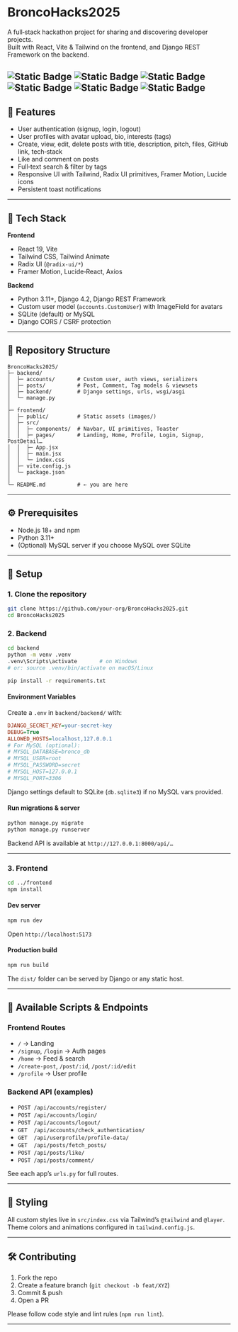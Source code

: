 # BroncoHacks2025

A full‑stack hackathon project for sharing and discovering developer projects.  
Built with React, Vite & Tailwind on the frontend, and Django REST Framework on the backend.

![Static Badge](https://img.shields.io/badge/react-m?style=for-the-badge&logo=react&labelColor=black&color=%2361DAFB) ![Static Badge](https://img.shields.io/badge/python-m?style=for-the-badge&logo=python&labelColor=yellow&color=blue) ![Static Badge](https://img.shields.io/badge/django-m?style=for-the-badge&logo=django&labelColor=black&color=black) ![Static Badge](https://img.shields.io/badge/vite-m?style=for-the-badge&logo=vite&labelColor=black&color=%23646CFF) ![Static Badge](https://img.shields.io/badge/vercel-m?style=for-the-badge&logo=vercel&labelColor=black&color=%23000000) ![Static Badge](https://img.shields.io/badge/railway-r?style=for-the-badge&logo=railway&labelColor=black&color=%230B0D0E)
---

## 🚀 Features

- User authentication (signup, login, logout)  
- User profiles with avatar upload, bio, interests (tags)  
- Create, view, edit, delete posts with title, description, pitch, files, GitHub link, tech‑stack  
- Like and comment on posts  
- Full‑text search & filter by tags  
- Responsive UI with Tailwind, Radix UI primitives, Framer Motion, Lucide icons  
- Persistent toast notifications  

---

## 🧰 Tech Stack

**Frontend**  
- React 19, Vite  
- Tailwind CSS, Tailwind Animate  
- Radix UI (`@radix-ui/*`)  
- Framer Motion, Lucide‑React, Axios  

**Backend**  
- Python 3.11+, Django 4.2, Django REST Framework  
- Custom user model (`accounts.CustomUser`) with ImageField for avatars  
- SQLite (default) or MySQL  
- Django CORS / CSRF protection  

---

## 📁 Repository Structure

```
BroncoHacks2025/
├─ backend/
│  ├─ accounts/       # Custom user, auth views, serializers
│  ├─ posts/          # Post, Comment, Tag models & viewsets
│  ├─ backend/        # Django settings, urls, wsgi/asgi
│  └─ manage.py
│
├─ frontend/
│  ├─ public/         # Static assets (images/)
│  ├─ src/
│  │  ├─ components/  # Navbar, UI primitives, Toaster
│  │  ├─ pages/       # Landing, Home, Profile, Login, Signup, PostDetail…
│  │  ├─ App.jsx
│  │  ├─ main.jsx
│  │  └─ index.css
│  ├─ vite.config.js
│  └─ package.json
│
└─ README.md          # ← you are here
```

---

## ⚙️ Prerequisites

- Node.js 18+ and npm  
- Python 3.11+  
- (Optional) MySQL server if you choose MySQL over SQLite  

---

## 🔧 Setup

### 1. Clone the repository

```bash
git clone https://github.com/your-org/BroncoHacks2025.git
cd BroncoHacks2025
```

### 2. Backend

```bash
cd backend
python -m venv .venv
.venv\Scripts\activate       # on Windows
# or: source .venv/bin/activate on macOS/Linux

pip install -r requirements.txt
```

#### Environment Variables

Create a `.env` in `backend/backend/` with:

```ini
DJANGO_SECRET_KEY=your-secret-key
DEBUG=True
ALLOWED_HOSTS=localhost,127.0.0.1
# For MySQL (optional):
# MYSQL_DATABASE=bronco_db
# MYSQL_USER=root
# MYSQL_PASSWORD=secret
# MYSQL_HOST=127.0.0.1
# MYSQL_PORT=3306
```

Django settings default to SQLite (`db.sqlite3`) if no MySQL vars provided.

#### Run migrations & server

```bash
python manage.py migrate
python manage.py runserver
```

Backend API is available at `http://127.0.0.1:8000/api/…`

---

### 3. Frontend

```bash
cd ../frontend
npm install
```

#### Dev server

```bash
npm run dev
```

Open `http://localhost:5173`

#### Production build

```bash
npm run build
```

The `dist/` folder can be served by Django or any static host.

---

## 🔗 Available Scripts & Endpoints

### Frontend Routes

- `/` → Landing  
- `/signup`, `/login` → Auth pages  
- `/home` → Feed & search  
- `/create-post`, `/post/:id`, `/post/:id/edit`  
- `/profile` → User profile  

### Backend API (examples)

- `POST /api/accounts/register/`  
- `POST /api/accounts/login/`  
- `POST /api/accounts/logout/`  
- `GET  /api/accounts/check_authentication/`  
- `GET  /api/userprofile/profile-data/`  
- `GET  /api/posts/fetch_posts/`  
- `POST /api/posts/like/`  
- `POST /api/posts/comment/`  

See each app’s `urls.py` for full routes.

---

## 🎨 Styling

All custom styles live in `src/index.css` via Tailwind’s `@tailwind` and `@layer`.  
Theme colors and animations configured in `tailwind.config.js`.

---

## 🛠️ Contributing

1. Fork the repo  
2. Create a feature branch (`git checkout -b feat/XYZ`)  
3. Commit & push  
4. Open a PR  

Please follow code style and lint rules (`npm run lint`).

---
